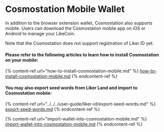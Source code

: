 # Cosmostation Mobile Wallet

In addition to the browser extension wallet, Cosmostation also supports mobile. Users can download the Cosmostation mobile app on iOS or Android to manage your LikeCoin.

Note that the Cosmostation does not support registration of Liker ID yet.

#### Please refer to the following articles to learn how to install Cosmostation on your mobile:

{% content-ref url="how-to-install-cosmostation-mobile.md" %}
[how-to-install-cosmostation-mobile.md](how-to-install-cosmostation-mobile.md)
{% endcontent-ref %}

#### You may also export seed words from Liker Land and import to Cosmostation mobiie:

{% content-ref url="../../../user-guide/liker-id/export-seed-words.md" %}
[export-seed-words.md](../../../user-guide/liker-id/export-seed-words.md)
{% endcontent-ref %}

{% content-ref url="import-wallet-into-cosmostation-mobile.md" %}
[import-wallet-into-cosmostation-mobile.md](import-wallet-into-cosmostation-mobile.md)
{% endcontent-ref %}
